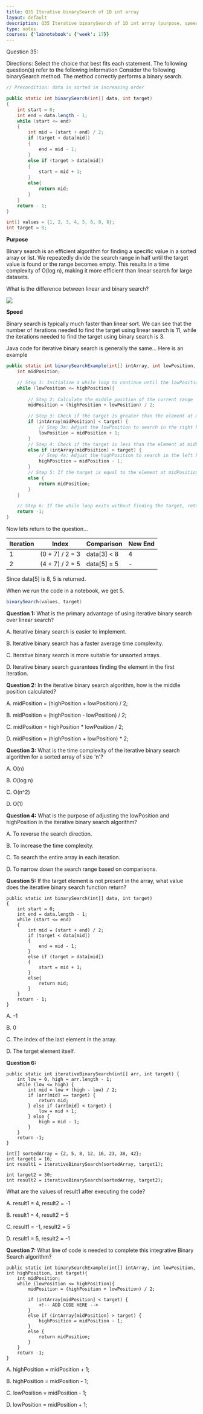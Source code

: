 ```yaml
---
title: Q35 Iterative binarySearch of 1D int array
layout: default
description: Q35 Iterative binarySearch of 1D int array (purpose, speed, accuracy)
type: notes
courses: {'labnotebook': {'week': 17}}
---
```


Question 35:

Directions: Select the choice that best fits each statement. The following question(s) refer to the following information
Consider the following binarySearch method. The method correctly performs a binary search.


```java
// Precondition: data is sorted in increasing order

public static int binarySearch(int[] data, int target)
{
    int start = 0;
    int end = data.length - 1;
    while (start <= end)
    {
        int mid = (start + end) / 2;
        if (target < data[mid])
        {
            end = mid - 1;
        }
        else if (target > data[mid])
        {
            start = mid + 1;
        }
        else{
            return mid;
        }
    }
    return - 1;
}
```


```java
int[] values = {1, 2, 3, 4, 5, 8, 8, 8};
int target = 8;
```

**Purpose** 

Binary search is an efficient algorithm for finding a specific value in a sorted array or list. We repeatedly divide the search range in half until the target value is found or the range becomes empty. This results in a time complexity of O(log n), making it more efficient than linear search for large datasets.

What is the difference between linear and binary search?

![](https://blog.penjee.com/wp-content/uploads/2015/04/binary-and-linear-search-animations.gif)

**Speed**

Binary search is typically much faster than linear sort. We can see that the number of iterations needed to find the target using linear search is 11, while the iterations needed to find the target using binary search is 3.

Java code for iterative binary search is generally the same...
Here is an example


```java
public static int binarySearchExample(int[] intArray, int lowPosition, int highPosition, int target){
    int midPosition;

    // Step 1: Initialize a while loop to continue until the lowPosition is greater than the highPosition
    while (lowPosition <= highPosition){
        
        // Step 2: Calculate the middle position of the current range
        midPosition = (highPosition + lowPosition) / 2;

        // Step 3: Check if the target is greater than the element at midPosition
        if (intArray[midPosition] < target) {
            // Step 3a: Adjust the lowPosition to search in the right half of the current range
            lowPosition = midPosition + 1;
        }
        // Step 4: Check if the target is less than the element at midPosition
        else if (intArray[midPosition] > target) {
            // Step 4a: Adjust the highPosition to search in the left half of the current range
            highPosition = midPosition - 1;
        }
        // Step 5: If the target is equal to the element at midPosition, return midPosition
        else {
            return midPosition;
        }
    }

    // Step 6: If the while loop exits without finding the target, return -1
    return -1;
}

```

Now lets return to the question...

| Iteration | Index             | Comparison       | New End |
|-----------|-------------------|------------------ |---------|
| 1         | (0 + 7) / 2 = 3   | data[3] < 8       | 4       |
| 2         | (4 + 7) / 2 = 5   | data[5] = 5       | -       |


Since data[5] is 8, 5 is returned.

When we run the code in a notebook, we get 5.


```java
binarySearch(values, target)
```

**Question 1:**
What is the primary advantage of using iterative binary search over linear search?

A. Iterative binary search is easier to implement.

B. Iterative binary search has a faster average time complexity.

C. Iterative binary search is more suitable for unsorted arrays.

D. Iterative binary search guarantees finding the element in the first iteration.

**Question 2:**
In the iterative binary search algorithm, how is the middle position calculated?

A. midPosition = (highPosition + lowPosition) / 2;

B. midPosition = (highPosition - lowPosition) / 2;

C. midPosition = highPosition * lowPosition / 2;

D. midPosition = (highPosition + lowPosition) * 2;

**Question 3:**
What is the time complexity of the iterative binary search algorithm for a sorted array of size 'n'?

A. O(n)

B. O(log n)

C. O(n^2)

D. O(1)

**Question 4:**
What is the purpose of adjusting the lowPosition and highPosition in the iterative binary search algorithm?

A. To reverse the search direction.

B. To increase the time complexity.

C. To search the entire array in each iteration.

D. To narrow down the search range based on comparisons.

**Question 5:**
If the target element is not present in the array, what value does the iterative binary search function return?

```
public static int binarySearch(int[] data, int target)
{
    int start = 0;
    int end = data.length - 1;
    while (start <= end)
    {
        int mid = (start + end) / 2;
        if (target < data[mid])
        {
            end = mid - 1;
        }
        else if (target > data[mid])
        {
            start = mid + 1;
        }
        else{
            return mid;
        }
    }
    return - 1;
}
```

A. -1

B. 0

C. The index of the last element in the array.

D. The target element itself.

**Question 6:**
```
public static int iterativeBinarySearch(int[] arr, int target) {
    int low = 0, high = arr.length - 1;
    while (low <= high) {
        int mid = low + (high - low) / 2;
        if (arr[mid] == target) {
            return mid;
        } else if (arr[mid] < target) {
            low = mid + 1;
        } else {
            high = mid - 1;
        }
    }
    return -1;
}

int[] sortedArray = {2, 5, 8, 12, 16, 23, 38, 42};
int target1 = 16;
int result1 = iterativeBinarySearch(sortedArray, target1);

int target2 = 30;
int result2 = iterativeBinarySearch(sortedArray, target2);
```
What are the values of result1 after executing the code?

A. result1 = 4, result2 = -1

B. result1 = 4, result2 = 5

C. result1 = -1, result2 = 5

D. result1 = 5, result2 = -1

**Question 7:**
What line of code is needed to complete this integrative Binary Search algorithm?
```
public static int binarySearchExample(int[] intArray, int lowPosition, int highPosition, int target){
    int midPosition;
    while (lowPosition <= highPosition){
        midPosition = (highPosition + lowPosition) / 2;

        if (intArray[midPosition] < target) {
            <!-- ADD CODE HERE -->
        }
        else if (intArray[midPosition] > target) {
            highPosition = midPosition - 1;
        }
        else {
            return midPosition;
        }
    }
    return -1;
}
```

A. highPosition = midPosition + 1;

B. highPosition = midPosition - 1;

C. lowPosition = midPosition - 1;

D. lowPosition = midPosition + 1;

